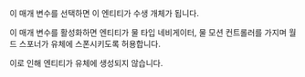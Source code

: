 이 매개 변수를 선택하면 이 엔티티가 수생 개체가 됩니다.

이 매개 변수를 활성화하면 엔티티가 물 타입 네비게이터, 물 모션 컨트롤러를 가지며 월드 스포너가 유체에 스폰시키도록 허용합니다.

이로 인해 엔티티가 유체에 생성되지 않습니다.